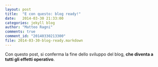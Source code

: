 ```yaml
---
layout: post
title:  "E con questo: blog ready!"
date:   2014-03-30 21:33:00
categories: jekyll blog 
author: "Matteo Ragni"
comments: true
comment_id: "20140330213300"
file: 2014-03-30-blog-ready.markdown
---
```


Con questo post, si conferma la fine dello sviluppo del blog, **che diventa a tutti gli effetti operativo**.